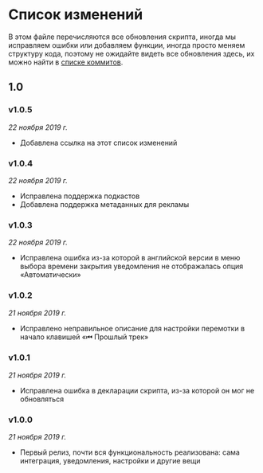 # Список изменений

В этом файле перечисляются все обновления скрипта, иногда мы исправляем ошибки или добавляем функции, иногда просто меняем структуру кода, поэтому не ожидайте видеть все обновления здесь, их можно найти в [списке коммитов](https://github.com/Sasha-Sorokin/ymusic_msa/commits/master).

## 1.0

### v1.0.5

*22 ноября 2019 г.*

- Добавлена ссылка на этот список изменений

### v1.0.4

*22 ноября 2019 г.*

- Исправлена поддержка подкастов
- Добавлена поддержка метаданных для рекламы

### v1.0.3

*22 ноября 2019 г.*

- Исправлена ошибка из-за которой в английской версии в меню выбора времени закрытия уведомления не отображалась опция «Автоматически»

### v1.0.2

*21 ноября 2019 г.*

- Исправлено неправильное описание для настройки перемотки в начало клавишей «⏮ Прошлый трек»

### v1.0.1

*21 ноября 2019 г.*

- Исправлена ошибка в декларации скрипта, из-за которой он мог не обновляться

### v1.0.0

*21 ноября 2019 г.*

- Первый релиз, почти вся функциональность реализована: сама интеграция, уведомления, настройки и другие вещи
